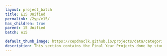 ```yaml
---
layout: project_batch
title: E15 Unified
permalink: /2yp/e15/
has_children: true
parent: 15 Unified
batch: e15

default_thumb_image: https://cepdnaclk.github.io/projects/data/categories/fyp/thumbnail.jpg
description: This section contains the Final Year Projects done by students as a part of CO421 & CO 425 in their final year
---
```

